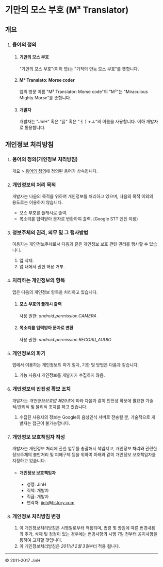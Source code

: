 기만의 모스 부호 (M³ Translator)
=============================



개요
---

1. ### 용어의 정의

	1. #### 기만의 모스 부호

		"기만의 모스 부호"(이하 앱)는 "기적의 만능 모스 부호"를 뜻합니다.

	2. #### M³ Translato: Morse coder
		앱의 영문 이름 "M³ Translator: Morse code"의 "M³"는 "Miraculous Mighty Morse"를 뜻합니다.

	1. #### 개발자
		개발자는 "JinH" 혹은 "짆" 혹은 "ㅓㅑㅜㅗ"의 이름을 사용합니다. 이하 개발자로 통용합니다.



개인정보 처리방침
--------------

1. ### 용어의 정의(개인정보 처리방침)
	개요 > [용어의 정의](#용어의-정의)에 정의된 용어가 상속됩니다.

1. ### 개인정보의 처리 목적
	개발자는 다음의 목적을 위하여 개인정보를 처리하고 있으며, 다음의 목적 이외의 용도로는 이용하지 않습니다.

	- 모스 부호를 플래시로 출력.
	- 목소리를 입력받아 문자로 변환하여 출력. (Google STT 엔진 이용)

1. ### 정보주체의 권리, 의무 및 그 행사방법
	이용자는 개인정보주체로서 다음과 같은 개인정보 보호 관련 권리를 행사할 수 있습니다.

    1. 앱 삭제.
    2. 앱 내에서 권한 허용 거부.


4. ### 처리하는 개인정보의 항목
	앱은 다음의 개인정보 항목을 처리하고 있습니다.

	1. #### 모스 부호의 플래시 출력
		사용 권한: *android.permission.CAMERA*

	1. #### 목소리를 입력받아 문자로 변환
		사용 권한: *android.permission.RECORD_AUDIO*

1. ### 개인정보의 파기
	앱에서 이용하는 개인정보의 파기 절차, 기한 및 방법은 다음과 같습니다.
	1. 기능 사용시 개인정보를 개발자가 수집하지 않음.

1. ### 개인정보의 안전성 확보 조치
	개발자는 *개인정보보호법 제29조*에 따라 다음과 같이 안전성 확보에 필요한 기술적/관리적 및 물리적 조치를 하고 있습니다.

 	 1. 수집된 사용자의 정보는 Google의 음성인식 서버로 전송될 뿐, 기술적으로 개발자는 접근이 불가능합니다.

1. ### 개인정보 보호책임자 작성
	개발자는 개인정보 처리에 관한 업무를 총괄해서 책임지고, 개인정보 처리와 관련한 정보주체의 불만처리 및 피해구제 등을 위하여 아래와 같이 개인정보 보호책임자를 지정하고 있습니다.

	- #### 개인정보 보호책임자
		- 성명: JinH
		- 직책: 개발자
		- 직급: 개발자
		- 연락처: jinh@tistory.com

1. ### 개인정보 처리방침 변경
	1. 이 개인정보처리방침은 시행일로부터 적용되며, 법령 및 방침에 따른 변경내용의 추가, 삭제 및 정정이 있는 경우에는 변경사항의 시행 7일 전부터 공지사항을 통하여 고지할 것입니다.
	1. 이 개인정보처리방침은 *2011년 2월 3일*부터 적용 됩니다.




-----
© 2011-2017 JinH

